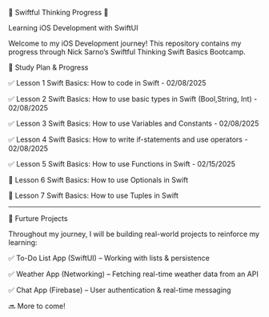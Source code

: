 📌 Swiftful Thinking Progress 🚀

Learning iOS Development with SwiftUI

Welcome to my iOS Development journey! This repository contains my progress through Nick Sarno’s Swiftful Thinking Swift Basics Bootcamp.


📅 Study Plan & Progress


✅ Lesson 1	Swift Basics: How to code in Swift	- 02/08/2025

✅ Lesson 2	Swift Basics: How to use basic types in Swift (Bool,String, Int) - 02/08/2025

✅ Lesson 3	Swift Basics: How to use Variables and Constants -	02/08/2025

✅ Lesson 4	Swift Basics: How to write if-statements and use operators -	02/08/2025

✅ Lesson 5	Swift Basics: How to use Functions in Swift - 02/15/2025

🔄 Lesson 6	Swift Basics: How to use Optionals in Swift

🔄 Lesson 7	Swift Basics: How to use Tuples in Swift

_________

📂 Furture Projects

Throughout my journey, I will be building real-world projects to reinforce my learning:

✅ To-Do List App (SwiftUI) – Working with lists & persistence

✅ Weather App (Networking) – Fetching real-time weather data from an API

✅ Chat App (Firebase) – User authentication & real-time messaging

🔜 More to come!


